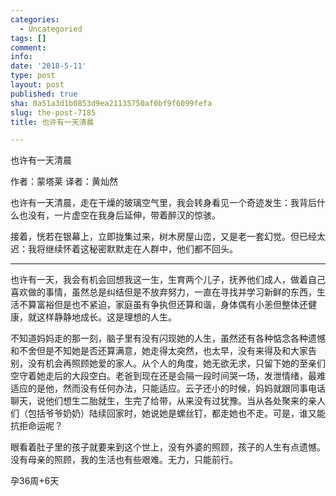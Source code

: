 ```yaml
---
categories:
  - Uncategoried
tags: []
comment: 
info: 
date: '2018-5-11'
type: post
layout: post
published: true
sha: 0a51a3d1b0853d9ea21135750af0bf9f6099fefa
slug: the-post-7185
title: 也许有一天清晨

---
```

也许有一天清晨

作者：蒙塔莱    译者：黄灿然

也许有一天清晨，走在干燥的玻璃空气里，我会转身看见一个奇迹发生：我背后什么也没有，一片虚空在我身后延伸，带着醉汉的惊骇。

接着，恍若在银幕上，立即拢集过来，树木房屋山峦，又是老一套幻觉。但已经太迟：我将继续怀着这秘密默默走在人群中，他们都不回头。

------------------------------------------------------------------
也许有一天，我会有机会回想我这一生，生育两个儿子，抚养他们成人，做着自己喜欢做的事情，虽然总是纠结但是不放弃努力，一直在寻找并学习新鲜的东西，生活不算富裕但是也不紧迫，家庭虽有争执但还算和谐，身体偶有小恙但整体还健康，就这样静静地成长。这是理想的人生。

不知道妈妈走的那一刻，脑子里有没有闪现她的人生，虽然还有各种惦念各种遗憾和不舍但是不知她是否还算满意，她走得太突然，也太早，没有来得及和大家告别，没有机会再照顾她爱的家人。从个人的角度，她无欲无求，只留下她的至亲们空守着她走后的大段空白。老爸到现在还是会隔一段时间哭一场，发泄情绪，最难适应的是他，然而没有任何办法，只能适应。云子还小的时候，妈妈就跟同事电话聊天，说他们想生二胎就生，生完了给带，从来没有过犹豫。当从各处聚来的亲人们（包括爷爷奶奶）陆续回家时，她说她是螺丝钉，都走她也不走。可是，谁又能抗拒命运呢？

眼看着肚子里的孩子就要来到这个世上，没有外婆的照顾，孩子的人生有点遗憾。没有母亲的照顾，我的生活也有些艰难。无力，只能前行。

孕36周+6天

